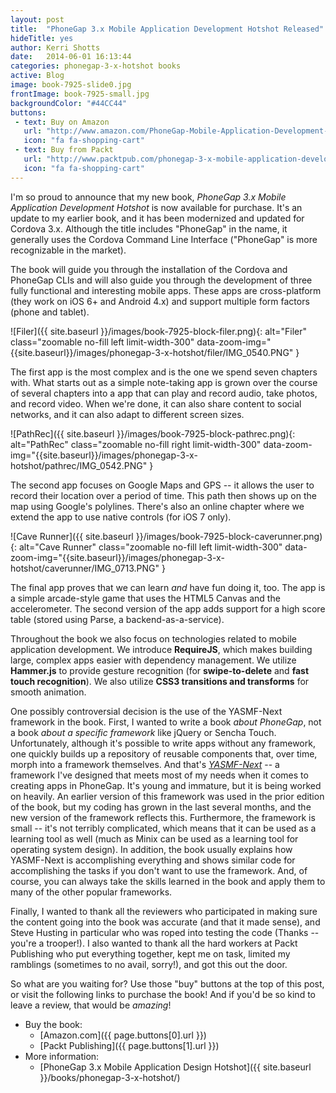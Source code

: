 ```yaml
---
layout: post
title:  "PhoneGap 3.x Mobile Application Development Hotshot Released"
hideTitle: yes
author: Kerri Shotts
date:   2014-06-01 16:13:44
categories: phonegap-3-x-hotshot books
active: Blog
image: book-7925-slide0.jpg
frontImage: book-7925-small.jpg
backgroundColor: "#44CC44"
buttons:
 - text: Buy on Amazon
   url: "http://www.amazon.com/PhoneGap-Mobile-Application-Development-Hotshot-ebook/dp/B00KLAJ5Z0/"
   icon: "fa fa-shopping-cart"
 - text: Buy from Packt
   url: "http://www.packtpub.com/phonegap-3-x-mobile-application-development-hotshot/book"
   icon: "fa fa-shopping-cart"
---
```


I'm so proud to announce that my new book, *PhoneGap 3.x Mobile Application Development Hotshot* is now available for
purchase. It's an update to my earlier book, and it has been modernized and updated for Cordova 3.x. Although the title
includes "PhoneGap" in the name, it generally uses the Cordova Command Line Interface ("PhoneGap" is more recognizable
in the market).
<more></more>

The book will guide you through the installation of the Cordova and PhoneGap CLIs and will also guide you through the
development of three fully functional and interesting mobile apps. These apps are cross-platform (they work on iOS 6+
and Android 4.x) and support multiple form factors (phone and tablet).

![Filer]({{ site.baseurl }}/images/book-7925-block-filer.png){: alt="Filer" class="zoomable no-fill left limit-width-300" data-zoom-img="{{site.baseurl}}/images/phonegap-3-x-hotshot/filer/IMG_0540.PNG" }

The first app is the most complex and is the one we spend seven chapters with. What starts out as a simple note-taking
app is grown over the course of several chapters into a app that can play and record audio, take photos, and record
video. When we're done, it can also share content to social networks, and it can also adapt to different screen sizes.

![PathRec]({{ site.baseurl }}/images/book-7925-block-pathrec.png){: alt="PathRec" class="zoomable no-fill right limit-width-300" data-zoom-img="{{site.baseurl}}/images/phonegap-3-x-hotshot/pathrec/IMG_0542.PNG" }

The second app focuses on Google Maps and GPS -- it allows the user to record their location over a period of time. This
path then shows up on the map using Google's polylines. There's also an online chapter where we extend the app to use
native controls (for iOS 7 only).

![Cave Runner]({{ site.baseurl }}/images/book-7925-block-caverunner.png){: alt="Cave Runner" class="zoomable no-fill left limit-width-300" data-zoom-img="{{site.baseurl}}/images/phonegap-3-x-hotshot/caverunner/IMG_0713.PNG" }

The final app proves that we can learn *and* have fun doing it, too. The app is a simple arcade-style game that uses the
HTML5 Canvas and the accelerometer. The second version of the app adds support for a high score table (stored using Parse,
a backend-as-a-service).

Throughout the book we also focus on technologies related to mobile application development. We introduce **RequireJS**, which
makes building large, complex apps easier with dependency management. We utilize **Hammer.js** to provide gesture recognition
(for **swipe-to-delete** and **fast touch recognition**). We also utilize **CSS3 transitions and transforms** for smooth animation.

One possibly controversial decision is the use of the YASMF-Next framework in the book. First, I wanted to write a book
*about PhoneGap*, not a book *about a specific framework* like jQuery or Sencha Touch. Unfortunately, although it's possible
to write apps without any framework, one quickly builds up a repository of reusable components that, over time, morph into
a framework themselves. And that's *[YASMF-Next]({{site.baseurl}}/projects/yasmf-next/)* -- a framework I've designed
that meets most of my needs when it comes to creating apps in PhoneGap. It's young and immature, but it is being worked
on heavily. An earlier version of this framework was used in the prior edition of the book, but my coding has grown in the
last several months, and the new version of the framework reflects this. Furthermore, the framework is small -- it's not
terribly complicated, which means that it can be used as a learning tool as well (much as Minix can be used as a learning
tool for operating system design). In addition, the book usually explains how YASMF-Next is accomplishing everything and
shows similar code for accomplishing the tasks if you don't want to use the framework. And, of course, you can always take
the skills learned in the book and apply them to many of the other popular frameworks.

Finally, I wanted to thank all the reviewers who participated in making sure the content going into the book was accurate
(and that it made sense), and Steve Husting in particular who was roped into testing the code (Thanks -- you're a trooper!).
I also wanted to thank all the hard workers at Packt Publishing who put everything together, kept me on task, limited my
ramblings (sometimes to no avail, sorry!), and got this out the door.

So what are you waiting for? Use those "buy" buttons at the top of this post, or visit the following links to purchase the
book! And if you'd be so kind to leave a review, that would be *amazing*!

* Buy the book:
    * [Amazon.com]({{ page.buttons[0].url }})
    * [Packt Publishing]({{ page.buttons[1].url }})
* More information:
    * [PhoneGap 3.x Mobile Application Design Hotshot]({{ site.baseurl }}/books/phonegap-3-x-hotshot/)
